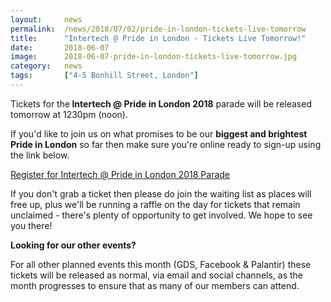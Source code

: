 ```yaml
---
layout: 	news
permalink:	/news/2018/07/02/pride-in-london-tickets-live-tomorrow
title:		"Intertech @ Pride in London - Tickets Live Tomorrow!"
date:		2018-06-07
image: 		2018-06-07-pride-in-london-tickets-live-tomorrow.jpg
category:	news
tags:		["4-5 Bonhill Street, London"]
---
```


Tickets for the<b> Intertech @ Pride in London 2018</b> parade will be released tomorrow at 1230pm (noon).

If you'd like to join us on what promises to be our <b>biggest and brightest Pride in London</b> so far then make sure you're online ready to sign-up using the link below.

<a href="https://www.eventbrite.co.uk/e/intertech-pride-in-london-2018-tickets-46483504413">Register for Intertech @ Pride in London 2018 Parade</a>

If you don't grab a ticket then please do join the waiting list as places will free up, plus we'll be running a raffle on the day for tickets that remain unclaimed - there's plenty of opportunity to get involved. We hope to see you there!

<b>Looking for our other events?</b>

For all other planned events this month (GDS, Facebook &amp; Palantir) these tickets will be released as normal, via email and social channels, as the month progresses to ensure that as many of our members can attend.